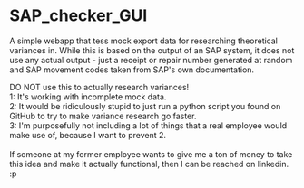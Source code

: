 # SAP_checker_GUI
A simple webapp that tess mock export data for researching theoretical variances in. While this is based on the output of an SAP system, it does not use any actual output - just a receipt or repair number generated at random and SAP movement codes taken from SAP's own documentation.

DO NOT use this to actually research variances! <br>1: It's working with incomplete mock data. <br>2: It would be ridiculously stupid to just run a python script you found on GitHub to try to make variance research go faster. <br>3: I'm purposefully not including a lot of things that a real employee would make use of, because I want to prevent 2.
<br>
<br>If someone at my former employee wants to give me a ton of money to take this idea and make it actually functional, then I can be reached on linkedin. :p
